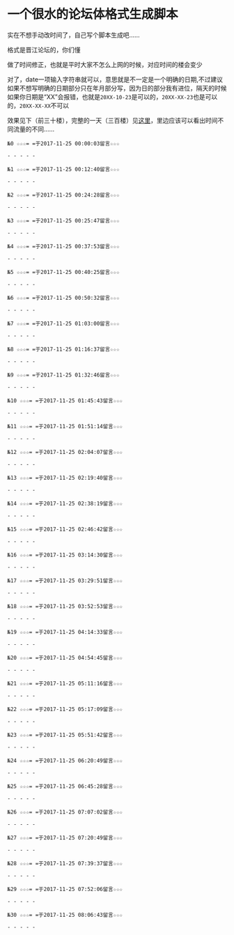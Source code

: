 # 一个很水的论坛体格式生成脚本

实在不想手动改时间了，自己写个脚本生成吧……

格式是晋江论坛的，你们懂

做了时间修正，也就是平时大家不怎么上网的时候，对应时间的楼会变少

对了，date一项输入字符串就可以，意思就是不一定是一个明确的日期,不过建议如果不想写明确的日期部分只在年月部分写，因为日的部分我有进位，隔天的时候如果你日期是“XX”会报错，也就是`20XX-10-23`是可以的，`20XX-XX-23`也是可以的，`20XX-XX-XX`不可以

效果见下（前三十楼），完整的一天（三百楼）见[这里](https://github.com/matrixk/bbs-format-builder/blob/master/forum_format.md)，里边应该可以看出时间不同流量的不同……

```
№0 ☆☆☆= =于2017-11-25 00:00:03留言☆☆☆

- - - - -

№1 ☆☆☆= =于2017-11-25 00:12:40留言☆☆☆

- - - - -

№2 ☆☆☆= =于2017-11-25 00:24:28留言☆☆☆

- - - - -

№3 ☆☆☆= =于2017-11-25 00:25:47留言☆☆☆

- - - - -

№4 ☆☆☆= =于2017-11-25 00:37:53留言☆☆☆

- - - - -

№5 ☆☆☆= =于2017-11-25 00:40:25留言☆☆☆

- - - - -

№6 ☆☆☆= =于2017-11-25 00:50:32留言☆☆☆

- - - - -

№7 ☆☆☆= =于2017-11-25 01:03:00留言☆☆☆

- - - - -

№8 ☆☆☆= =于2017-11-25 01:16:37留言☆☆☆

- - - - -

№9 ☆☆☆= =于2017-11-25 01:32:46留言☆☆☆

- - - - -

№10 ☆☆☆= =于2017-11-25 01:45:43留言☆☆☆

- - - - -

№11 ☆☆☆= =于2017-11-25 01:51:14留言☆☆☆

- - - - -

№12 ☆☆☆= =于2017-11-25 02:04:07留言☆☆☆

- - - - -

№13 ☆☆☆= =于2017-11-25 02:19:40留言☆☆☆

- - - - -

№14 ☆☆☆= =于2017-11-25 02:38:19留言☆☆☆

- - - - -

№15 ☆☆☆= =于2017-11-25 02:46:42留言☆☆☆

- - - - -

№16 ☆☆☆= =于2017-11-25 03:14:30留言☆☆☆

- - - - -

№17 ☆☆☆= =于2017-11-25 03:29:51留言☆☆☆

- - - - -

№18 ☆☆☆= =于2017-11-25 03:52:53留言☆☆☆

- - - - -

№19 ☆☆☆= =于2017-11-25 04:14:33留言☆☆☆

- - - - -

№20 ☆☆☆= =于2017-11-25 04:54:45留言☆☆☆

- - - - -

№21 ☆☆☆= =于2017-11-25 05:11:16留言☆☆☆

- - - - -

№22 ☆☆☆= =于2017-11-25 05:17:09留言☆☆☆

- - - - -

№23 ☆☆☆= =于2017-11-25 05:51:42留言☆☆☆

- - - - -

№24 ☆☆☆= =于2017-11-25 06:20:49留言☆☆☆

- - - - -

№25 ☆☆☆= =于2017-11-25 06:45:28留言☆☆☆

- - - - -

№26 ☆☆☆= =于2017-11-25 07:07:02留言☆☆☆

- - - - -

№27 ☆☆☆= =于2017-11-25 07:20:49留言☆☆☆

- - - - -

№28 ☆☆☆= =于2017-11-25 07:39:37留言☆☆☆

- - - - -

№29 ☆☆☆= =于2017-11-25 07:52:06留言☆☆☆

- - - - -

№30 ☆☆☆= =于2017-11-25 08:06:43留言☆☆☆

- - - - -

```
